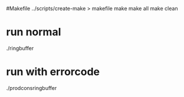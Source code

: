 #Makefile
../scripts/create-make > makefile
make 
make all
make clean

# run normal
./ringbuffer
# run with errorcode
./prodconsringbuffer
